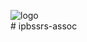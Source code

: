 ![logo](https://github.com/ipbssrs/ipbssrs-assoc/blob/df77a3ddc43902ec48a76ad4819fc08a33ecb400/17%20RO_a.png)
<br /> # ipbssrs-assoc
